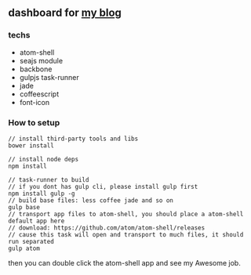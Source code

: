 ## dashboard for [my blog](http://blog.chenllos.com)

### techs
* atom-shell
* seajs module
* backbone
* gulpjs task-runner
* jade
* coffeescript
* font-icon

### How to setup
    // install third-party tools and libs
    bower install
    
    // install node deps
    npm install
    
    // task-runner to build
    // if you dont has gulp cli, please install gulp first
    npm install gulp -g
    // build base files: less coffee jade and so on
    gulp base
    // transport app files to atom-shell, you should place a atom-shell default app here
    // download: https://github.com/atom/atom-shell/releases
    // cause this task will open and transport to much files, it should run separated
    gulp atom

then you can double click the atom-shell app and see my Awesome job.
